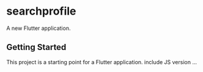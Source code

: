 # searchprofile

A new Flutter application.

## Getting Started

This project is a starting point for a Flutter application.
include JS version ...

  
